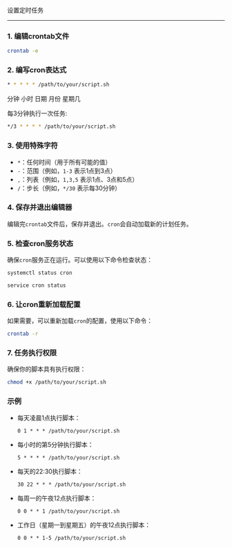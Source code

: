 设置定时任务

<hr>


### 1. 编辑crontab文件


```bash
crontab -e
```

### 2. 编写cron表达式

```bash
* * * * * /path/to/your/script.sh
```

分钟 小时 日期 月份 星期几


每3分钟执行一次任务:

```bash
*/3 * * * * /path/to/your/script.sh
```

### 3. 使用特殊字符

- `*`：任何时间（用于所有可能的值）
- `-`：范围（例如，`1-3` 表示1点到3点）
- `,`：列表（例如，`1,3,5` 表示1点、3点和5点）
- `/`：步长（例如，`*/30` 表示每30分钟）

### 4. 保存并退出编辑器

编辑完`crontab`文件后，保存并退出。`cron`会自动加载新的计划任务。

### 5. 检查cron服务状态

确保`cron`服务正在运行。可以使用以下命令检查状态：

```bash
systemctl status cron
```

```bash
service cron status
```

### 6. 让cron重新加载配置

如果需要，可以重新加载`cron`的配置，使用以下命令：

```bash
crontab -r
```

### 7. 任务执行权限

确保你的脚本具有执行权限：

```bash
chmod +x /path/to/your/script.sh
```

### 示例

- 每天凌晨1点执行脚本：

  ```
  0 1 * * * /path/to/your/script.sh
  ```

- 每小时的第5分钟执行脚本：

  ```
  5 * * * * /path/to/your/script.sh
  ```

- 每天的22:30执行脚本：

  ```
  30 22 * * * /path/to/your/script.sh
  ```

- 每周一的午夜12点执行脚本：

  ```
  0 0 * * 1 /path/to/your/script.sh
  ```

- 工作日（星期一到星期五）的午夜12点执行脚本：

  ```
  0 0 * * 1-5 /path/to/your/script.sh
  ```
